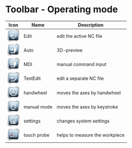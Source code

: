 # Toolbar - Operating mode

| Icon | Name | Description |
|:---:|---|---|
| ![edit](images/SK_Edit.png) | Edit | edit the active NC file |
| ![auto](images/SK_Auto.png) | Auto | 3D-preview |
| ![mdi](images/SK_MDI.png) | MDI | manual command input |
| ![TestEdit](images/SK_TestEdit.png) | TestEdit | edit a separate NC file |
| ![Wheel](images/SK_Wheel.png) | handwheel | moves the axes by handwheel |
| ![jog](images/SK_Manual.png) | manual mode | moves the axes by keystroke |
| ![cfg](images/SK_Settings.png) | settings | changes system settings |
| ![touch](images/SK_Touch.png) | touch probe | helps to measure the workpiece |
